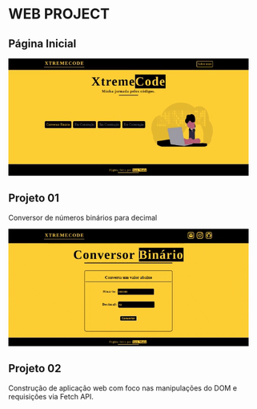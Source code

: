 <h1>WEB PROJECT</h1>
<h2>Página Inicial</h2>

![](.github/home_page.gif)

<h2>Projeto 01</h2>
<p>Conversor de números binários para decimal</p>

![](.github/projeto-01.gif)

<h2>Projeto 02</h2>
<p>Construção de aplicação web com foco nas manipulações do DOM e requisições via Fetch API.</p>
